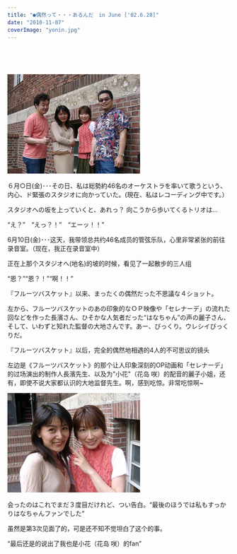 ```yaml
---
title: "●偶然って・・・あるんだ　in June ['02.6.28]"
date: "2010-11-07"
coverImage: "yonin.jpg"
---
```


 

 

[![](images/yonin.jpg "yonin")](https://forritz.org/home/wp-content/uploads/2010/11/yonin.jpg)

６月○日(金)･･･その日、私は総勢約46名のオーケストラを率いて歌うという、内心、ド緊張のスタジオに向かっていた。(現在、私はレコーディング中です。）

スタジオへの坂を上っていくと、あれっ？ 向こうから歩いてくるトリオは…

“え？”　“えっ？！”　“エーッ！！”

6月10日(金)･･･这天，我带领总共约46名成员的管弦乐队，心里非常紧张的前往录音室。（现在，我正在录音室中）

正在上那个スタジオへ(地名)的坡的时候，看见了一起散步的三人组

“恩？”“恩？！”“啊！！”

『フルーツバスケット』以来、まったくの偶然だった不思議な４ショット。

左から、フルーツバスケットのあの印象的なＯＰ映像や「セレナーデ」の流れた回などを作った長濱さん、ひそかな人気者だった“はなちゃん”の声の麗子さん、そして、いわずと知れた監督の大地さんです。あー、びっくり。ウレシイびっくりだ。

『フルーツバスケット』以后，完全的偶然地相遇的4人的不可思议的镜头

左边是《フルーツバスケット》的那个让人印象深刻的OP动画和「セレナーデ」的过场演出的制作人長濱先生、以及为"小花"（花岛 咲）的配音的麗子小姐，还有，即使不说大家都认识的大地监督先生。啊，感到吃惊。非常吃惊啊~

[![](images/futari.jpg "futari")](https://forritz.org/home/wp-content/uploads/2010/11/futari.jpg)

会ったのはこれでまだ３度目だけれど、つい告白。“最後のほうでは私もすっかりはなちゃんファンでした”

虽然是第3次见面了的，可是还不知不觉坦白了这个的事。

“最后还是的说出了我也是小花（花岛 咲）的fan”
